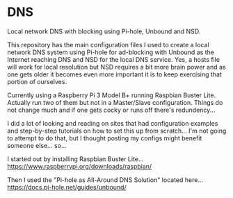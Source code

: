 # DNS
Local network DNS with blocking using Pi-hole, Unbound and NSD.

This repository has the main configuration files I used to create a local network DNS system using Pi-hole for ad-blocking with Unbound as the Internet reaching DNS and NSD for the local DNS service. Yes, a hosts file will work for local resolution but NSD requires a bit more brain power and as one gets older it becomes even more important it is to keep exercising that portion of ourselves.

Currently using a Raspberry Pi 3 Model B+ running Raspbian Buster Lite. Actually run two of them but not in a Master/Slave configuration. Things do not change much and if one gets cocky or runs off there's redundency... 

I did a lot of looking and reading on sites that had configuration examples and step-by-step tutorials on how to set this up from scratch... I'm not going to attempt to do that, but I thought posting my configs might benefit someone else... so...

I started out by installing Raspbian Buster Lite... https://www.raspberrypi.org/downloads/raspbian/

Then I used the "Pi-hole as All-Around DNS Solution" located here... https://docs.pi-hole.net/guides/unbound/

